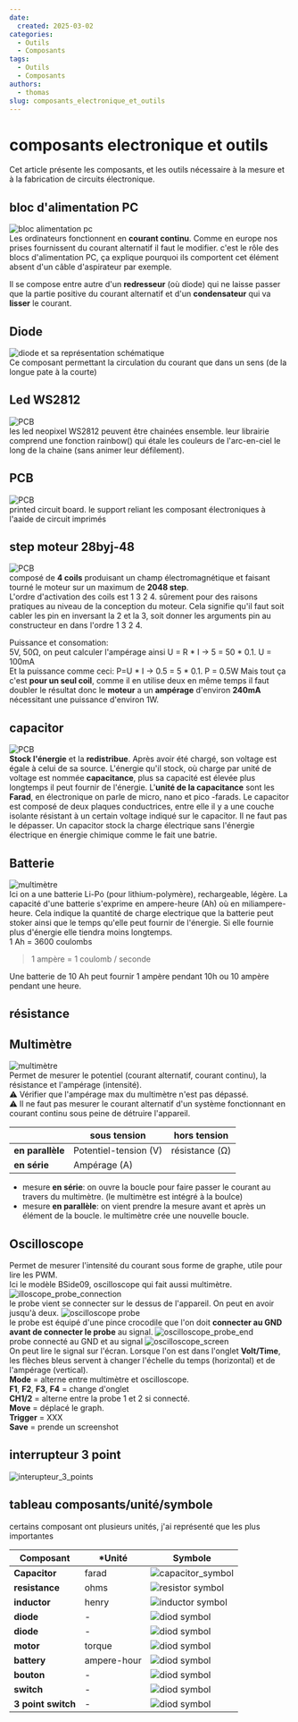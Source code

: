 ```yaml
---
date:
  created: 2025-03-02
categories:
  - Outils
  - Composants
tags:
  - Outils
  - Composants
authors:
  - thomas
slug: composants_electronique_et_outils 
---
```


# composants electronique et outils 

Cet article présente les composants, et les outils nécessaire à la mesure et à la fabrication de circuits électronique.  

<!-- more -->

## bloc d'alimentation PC  
![bloc alimentation pc](mkdocs/bloc_alimentation_pc.jpg)  
Les ordinateurs fonctionnent en **courant continu**. Comme en europe nos prises fournissent du courant alternatif il faut le modifier. c'est le rôle des blocs d'alimentation PC, ça explique pourquoi ils comportent cet élément absent d'un câble d'aspirateur par exemple.  

Il se compose entre autre d'un **redresseur** (où diode) qui ne laisse passer que la partie positive du courant alternatif et d'un **condensateur** qui va **lisser** le courant.

  
## Diode 
![diode et sa représentation schématique](mkdocs/diode.jpg)  
Ce composant permettant la circulation du courant que dans un sens (de la longue pate à la courte)

## Led WS2812 
![PCB](mkdocs/ws2812.png)  
les led neopixel WS2812 peuvent être chainées ensemble. leur librairie comprend une fonction rainbow() qui étale les couleurs de l'arc-en-ciel le long de la chaine (sans animer leur défilement).

## PCB
![PCB](mkdocs/PCB.png)   
printed circuit board. le support reliant les composant électroniques à l'aaide de circuit imprimés   

## step moteur 28byj-48   
![PCB](mkdocs/28byj_48_stepper_motor.png)    
composé de **4 coils** produisant un champ électromagnétique et faisant tourné le moteur sur un maximum de **2048 step**.   
L'ordre d'activation des coils est 1 3 2 4. sûrement pour des raisons pratiques au niveau de la conception du moteur. Cela signifie qu'il faut soit cabler les pin en inversant la 2 et la 3, soit donner les arguments pin au constructeur en dans l'ordre 1 3 2 4.  
  
Puissance et consomation:   
5V, 50Ω, on peut calculer l'ampérage ainsi U = R * I -> 5 = 50 * 0.1. U = 100mA  
Et la puissance comme ceci: P=U * I -> 0.5 = 5 * 0.1. P = 0.5W
Mais tout ça c'est **pour un seul coil**, comme il en utilise deux en même temps il faut doubler le résultat
donc le **moteur** a un **ampérage** d'environ **240mA** nécessitant une puissance d'environ 1W.


## capacitor
![PCB](mkdocs/capacitor.png)   
**Stock l'énergie** et la **redistribue**. Après avoir été chargé, son voltage est égale à celui de sa source. L'énergie qu'il stock, où charge par unité de voltage est nommée **capacitance**, plus sa capacité est élevée plus longtemps il peut fournir de l'énergie. L'**unité de la capacitance** sont les **Farad**, en électronique on parle de micro, nano et pico -farads. Le capacitor est composé de deux plaques conductrices, entre elle il y a une couche isolante résistant à un certain voltage indiqué sur le capacitor. Il ne faut pas le dépasser. Un capacitor stock la charge électrique sans l'énergie électrique en énergie chimique comme le fait une batrie. 

## Batterie
![multimètre](mkdocs/lipo_battery.png)  
Ici on a une batterie Li-Po (pour lithium-polymère), rechargeable, légère. La capacité d'une batterie s'exprime en ampere-heure (Ah) où en miliampere-heure. Cela indique la quantité de charge electrique que la batterie peut stoker ainsi que le temps qu'elle peut fournir de l'énergie. Si elle fournie plus d'énergie elle tiendra moins longtemps.  
1 Ah =  3600 coulombs

> 1 ampère = 1 coulomb / seconde    

Une batterie de 10 Ah peut fournir 1 ampère pendant 10h ou 10 ampère pendant une heure.



## résistance

## Multimètre 
![multimètre](mkdocs/multimetre.jpg)  
Permet de mesurer le potentiel (courant alternatif, courant continu), la résistance et l'ampérage (intensité).  
⚠️ Vérifier que l'ampérage max du multimètre n'est pas dépassé.  
⚠️ Il ne faut pas mesurer le courant alternatif d'un système fonctionnant en courant continu sous peine de détruire l'appareil.

|     | **sous tension** | **hors tension** | 
|--------------|----------------------------|----------------------------------------------------------|
| **en parallèle**  | Potentiel-tension (V)| résistance (Ω) | 
| **en série** | Ampérage (A)  |   

- mesure **en série**: on ouvre la boucle pour faire passer le courant au travers du multimètre. (le multimètre est intégré à la boulce) 
- mesure **en parallèle**: on vient prendre la mesure avant et après un élément de la boucle. le multimètre crée une nouvelle boucle.

## Oscilloscope
Permet de mesurer l'intensité du courant sous forme de graphe, utile pour lire les PWM.  
Ici le modèle BSide09, oscilloscope qui fait aussi multimètre.  
![illoscope_probe_connection](mkdocs/oscilloscope_probe_connection.jpg)   
le probe vient se connecter sur le dessus de l'appareil. On peut en avoir jusqu'à deux. 
![oscilloscope probe](mkdocs/oscilloscope_probe.jpg)  
le probe est équipé d'une pince crocodile que l'on doit **connecter au GND avant de connecter le probe** au signal.
![oscilloscope_probe_end](mkdocs/oscilloscope_probe_end.jpg)    
probe connecté au GND et au signal
![oscilloscope_screen](mkdocs/oscilloscope_screen.jpg)  
On peut lire le signal sur l'écran. Lorsque l'on est dans l'onglet **Volt/Time**, les flèches bleus servent à changer l'échelle du temps (horizontal) et de l'ampérage (vertical).  
**Mode** = alterne entre multimètre et oscilloscope.  
**F1**, **F2**, **F3**, **F4** = change d'onglet  
**CH1/2** = alterne entre la probe 1 et 2 si connecté.  
**Move** = déplacé le graph.  
**Trigger** = XXX  
**Save** = prende un screenshot  

## interrupteur 3 point
![interupteur_3_points](mkdocs/interupteur_3_points.png) 

## tableau composants/unité/symbole
certains composant ont plusieurs unités, j'ai représenté que les plus importantes  

| **Composant**    | ***Unité** | **Symbole** | 
|--------------|----------------------------|----------------------------------------------------------|
| **Capacitor**  | farad|  ![capacitor_symbol](mkdocs/capacitor_symbol.png)    | 
| **resistance** |ohms  |      ![resistor symbol](mkdocs/resistor_symbol.png)      |   
| **inductor**  | henry|  ![inductor symbol](mkdocs/inductor_symbol.png)    | 
| **diode** | - |      ![diod symbol](mkdocs/Diod_symbol.png)      |   
| **diode** | - |      ![diod symbol](mkdocs/led_symbol.png)      |  
| **motor** | torque |      ![diod symbol](mkdocs/motor_symbol.png)      |   
| **battery** | ampere-hour |      ![diod symbol](mkdocs/battery_symbol.png)      |   
| **bouton** | - | ![diod symbol](mkdocs/bouton_symbol.png) |  
| **switch** | - | ![diod symbol](mkdocs/switch_symbol.png) |  
| **3 point switch** | - | ![diod symbol](mkdocs/3_points_switch_symbol.png) |  